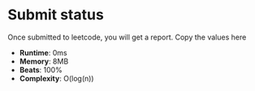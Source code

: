 # Submit status
Once submitted to leetcode, you will get a report. Copy the values here

* **Runtime**: 0ms 
* **Memory**: 8MB
* **Beats**: 100%
* **Complexity**: O(log(n))
